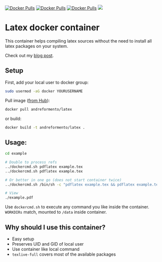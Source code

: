 [![Docker Pulls](https://img.shields.io/docker/pulls/andreformento/latex.svg?maxAge=2592000)](https://hub.docker.com/r/andreformento/latex/) [![Docker Pulls](https://img.shields.io/docker/automated/andreformento/latex.svg?maxAge=2592000)](https://hub.docker.com/r/andreformento/latex/)  [![Docker Pulls](https://img.shields.io/docker/stars/andreformento/latex.svg?maxAge=2592000)](https://hub.docker.com/r/andreformento/latex/) [![](https://images.microbadger.com/badges/image/andreformento/latex.svg)](https://microbadger.com/images/andreformento/latex "Get your own image badge on microbadger.com")

Latex docker container
=====

This container helps compiling latex sources without the need to install all latex packages on your system.

Check out my [blog post](https://www.blang.io/posts/2015-04_docker-tooling-latex/).

Setup
-----
First, add your local user to docker group:
```bash
sudo usermod -aG docker YOURUSERNAME
```

Pull image ([from Hub](https://registry.hub.docker.com/u/andreformento/latex)):
```bash
docker pull andreformento/latex
```
or build:
```bash
docker build -t andreformento/latex .
```

Usage:
-----

```bash
cd example

# Double to process refs
../dockercmd.sh pdflatex example.tex
../dockercmd.sh pdflatex example.tex

# Or better in one go (does not start container twice)
../dockercmd.sh /bin/sh -c "pdflatex example.tex && pdflatex example.tex"

# View
./example.pdf
```
Use `dockercmd.sh` to execute any command you like inside the container. `WORKDIRs` match, mounted to `/data` inside container.

Why should I use this container?
-----

- Easy setup
- Preserves UID and GID of local user
- Use container like local command
- `texlive-full` covers most of the available packages
